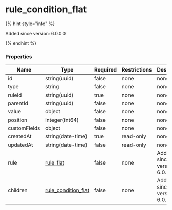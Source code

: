 
# rule_condition_flat

{% hint style="info" %}

Added since version: 6.0.0.0

{% endhint %}

### Properties

|Name|Type|Required|Restrictions|Description|
|---|---|---|---|---|
|id|string(uuid)|false|none|none|
|type|string|false|none|none|
|ruleId|string(uuid)|true|none|none|
|parentId|string(uuid)|false|none|none|
|value|object|false|none|none|
|position|integer(int64)|false|none|none|
|customFields|object|false|none|none|
|createdAt|string(date-time)|true|read-only|none|
|updatedAt|string(date-time)|false|read-only|none|
|rule|[rule_flat](/schema/rule_flat.md)|false|none|Added since version: 6.0.0.0|
|children|[rule_condition_flat](/schema/rule_condition_flat.md)|false|none|Added since version: 6.0.0.0|
